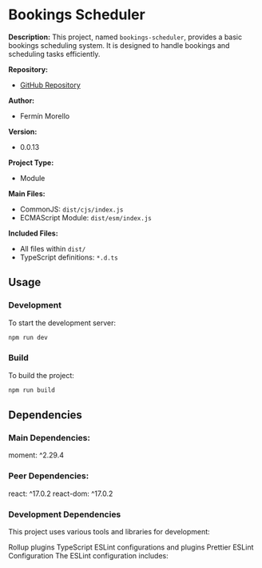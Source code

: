 # Bookings Scheduler

**Description:**
This project, named `bookings-scheduler`, provides a basic bookings scheduling system. It is designed to handle bookings and scheduling tasks efficiently.

**Repository:**
- [GitHub Repository](https://github.com/fermorello/booking-scheduler)

**Author:**
- Fermín Morello

**Version:**
- 0.0.13

**Project Type:**
- Module

**Main Files:**
- CommonJS: `dist/cjs/index.js`
- ECMAScript Module: `dist/esm/index.js`

**Included Files:**
- All files within `dist/`
- TypeScript definitions: `*.d.ts`

## Usage

### Development

To start the development server:
```bash
npm run dev
```
### Build

To build the project:
```bash
npm run build
```
## Dependencies
### Main Dependencies:

moment: ^2.29.4
### Peer Dependencies:

react: ^17.0.2
react-dom: ^17.0.2

### Development Dependencies
This project uses various tools and libraries for development:

Rollup plugins
TypeScript
ESLint configurations and plugins
Prettier
ESLint Configuration
The ESLint configuration includes:
